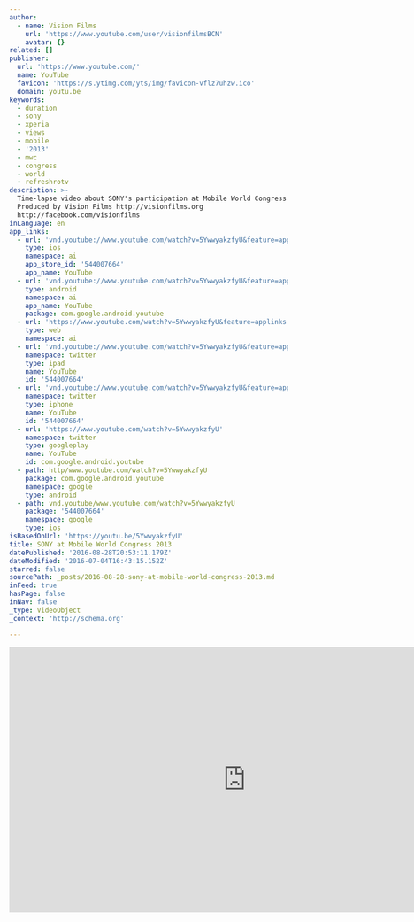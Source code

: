 ```yaml
---
author:
  - name: Vision Films
    url: 'https://www.youtube.com/user/visionfilmsBCN'
    avatar: {}
related: []
publisher:
  url: 'https://www.youtube.com/'
  name: YouTube
  favicon: 'https://s.ytimg.com/yts/img/favicon-vflz7uhzw.ico'
  domain: youtu.be
keywords:
  - duration
  - sony
  - xperia
  - views
  - mobile
  - '2013'
  - mwc
  - congress
  - world
  - refreshrotv
description: >-
  Time-lapse video about SONY's participation at Mobile World Congress 2013.
  Produced by Vision Films http://visionfilms.org
  http://facebook.com/visionfilms
inLanguage: en
app_links:
  - url: 'vnd.youtube://www.youtube.com/watch?v=5YwwyakzfyU&feature=applinks'
    type: ios
    namespace: ai
    app_store_id: '544007664'
    app_name: YouTube
  - url: 'vnd.youtube://www.youtube.com/watch?v=5YwwyakzfyU&feature=applinks'
    type: android
    namespace: ai
    app_name: YouTube
    package: com.google.android.youtube
  - url: 'https://www.youtube.com/watch?v=5YwwyakzfyU&feature=applinks'
    type: web
    namespace: ai
  - url: 'vnd.youtube://www.youtube.com/watch?v=5YwwyakzfyU&feature=applinks'
    namespace: twitter
    type: ipad
    name: YouTube
    id: '544007664'
  - url: 'vnd.youtube://www.youtube.com/watch?v=5YwwyakzfyU&feature=applinks'
    namespace: twitter
    type: iphone
    name: YouTube
    id: '544007664'
  - url: 'https://www.youtube.com/watch?v=5YwwyakzfyU'
    namespace: twitter
    type: googleplay
    name: YouTube
    id: com.google.android.youtube
  - path: http/www.youtube.com/watch?v=5YwwyakzfyU
    package: com.google.android.youtube
    namespace: google
    type: android
  - path: vnd.youtube/www.youtube.com/watch?v=5YwwyakzfyU
    package: '544007664'
    namespace: google
    type: ios
isBasedOnUrl: 'https://youtu.be/5YwwyakzfyU'
title: SONY at Mobile World Congress 2013
datePublished: '2016-08-28T20:53:11.179Z'
dateModified: '2016-07-04T16:43:15.152Z'
starred: false
sourcePath: _posts/2016-08-28-sony-at-mobile-world-congress-2013.md
inFeed: true
hasPage: false
inNav: false
_type: VideoObject
_context: 'http://schema.org'

---
```

<iframe src="https://cdn.embedly.com/widgets/media.html?src=https%3A%2F%2Fwww.youtube.com%2Fembed%2F5YwwyakzfyU%3Ffeature%3Doembed&amp;url=http%3A%2F%2Fwww.youtube.com%2Fwatch%3Fv%3D5YwwyakzfyU&amp;image=https%3A%2F%2Fi.ytimg.com%2Fvi%2F5YwwyakzfyU%2Fhqdefault.jpg&amp;key=b7d04c9b404c499eba89ee7072e1c4f7&amp;type=text%2Fhtml&amp;schema=youtube" width="854" height="480" scrolling="no" frameborder="0" allowfullscreen="" style=""></iframe>